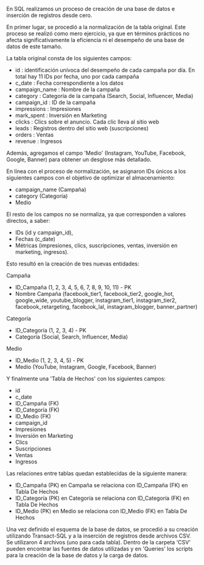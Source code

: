 En SQL realizamos un proceso de creación de una base de datos e inserción de registros desde cero.

En primer lugar, se procedió a la normalización de la tabla original. Este proceso se realizó como mero ejercicio, ya que en términos prácticos no afecta significativamente la eficiencia ni el desempeño de una base de datos de este tamaño.

La tabla original consta de los siguientes campos:
- id : identificación unívoca del desempeño de cada campaña por día. En total hay 11 IDs por fecha, uno por cada campaña
- c_date : Fecha correspondiente a los datos
- campaign_name : Nombre de la campaña
- category : Categoría de la campaña (Search, Social, Influencer, Media)
- campaign_id : ID de la campaña
- impressions : Impresiones
- mark_spent : Inversión en Marketing
- clicks : Clics sobre el anuncio. Cada clic lleva al sitio web
- leads : Registros dentro del sitio web (suscripciones)
- orders : Ventas
- revenue : Ingresos

Además, agregamos el campo 'Medio' (Instagram, YouTube, Facebook, Google, Banner) para obtener un desglose más detallado.

En línea con el proceso de normalización, se asignaron IDs únicos a los siguientes campos con el objetivo de optimizar el almacenamiento:
- campaign_name (Campaña)
- category (Categoría)
- Medio

El resto de los campos no se normaliza, ya que corresponden a valores directos, a saber:
- IDs (id y campaign_id),
- Fechas (c_date)
- Métricas (impresiones, clics, suscripciones, ventas, inversión en marketing, ingresos).

Esto resultó en la creación de tres nuevas entidades:

Campaña
- ID_Campaña (1, 2, 3, 4, 5, 6, 7, 8, 9, 10, 11) - PK
- Nombre Campaña (facebook_tier1, facebook_tier2, google_hot, google_wide, youtube_blogger, instagram_tier1, instagram_tier2, facebook_retargeting, facebook_lal, instagram_blogger, banner_partner)

Categoría
- ID_Categoría (1, 2, 3, 4) - PK
- Categoría (Social, Search, Influencer, Media)

Medio
- ID_Medio (1, 2, 3, 4, 5) - PK
- Medio (YouTube, Instagram, Google, Facebook, Banner)

Y finalmente una 'Tabla de Hechos' con los siguientes campos:
- id
- c_date
- ID_Campaña (FK)
- ID_Categoría (FK)
- ID_Medio (FK)
- campaign_id
- Impresiones
- Inversión en Marketing
- Clics
- Suscripciones
- Ventas
- Ingresos

Las relaciones entre tablas quedan establecidas de la siguiente manera:
- ID_Campaña (PK) en Campaña se relaciona con ID_Campaña (FK) en Tabla De Hechos
- ID_Categoría (PK) en Categoría se relaciona con ID_Categoría (FK) en Tabla De Hechos
- ID_Medio (PK) en Medio se relaciona con ID_Medio (FK) en Tabla De Hechos

Una vez definido el esquema de la base de datos, se procedió a su creación utilizando Transact-SQL y a la inserción de registros desde archivos CSV. Se utilizaron 4 archivos (uno para cada tabla).
Dentro de la carpeta 'CSV' pueden encontrar las fuentes de datos utilizadas y en 'Queries' los scripts para la creación de la base de datos y la carga de datos.

